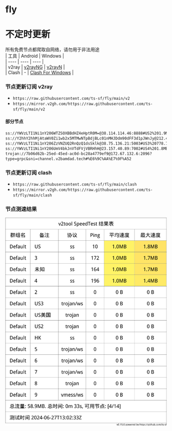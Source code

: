 # fly
# 不定时更新
所有免费节点都爬取自网络，请勿用于非法用途  
|  工具  | Android  | Windows  |  
|  ----  | ----   | ----  |  
| v2ray  | [v2rayNG](https://github.com/2dust/v2rayNG/releases) | [v2rayN](https://github.com/2dust/v2rayN/releases) |  
| Clash  | - | [Clash For Windows](https://github.com/2dust/clashN/releases) | 
  
### 节点更新订阅  v2ray
- `https://raw.githubusercontent.com/ts-sf/fly/main/v2`  
- `https://mirror.v2gh.com/https://raw.githubusercontent.com/ts-sf/fly/main/v2`  

#### 部分节点  
``` 
ss://YWVzLTI1Ni1nY206WTZSOXBBdHZ4eHptR0M=@38.114.114.46:8888#US2%201.9MB%2Fs
ss://Y2hhY2hhMjAtaWV0Zi1wb2x5MTMwNTpBdjBLc01nMHJDdm90dFF3d1pJWnJy@212.47.237.254:443#%E6%9C%AA%E7%9F%A5
ss://YWVzLTI1Ni1nY206ZzVNZUQ2RnQzQ1dsSklk@38.75.136.21:5003#US3%20778.7KB%2Fs
ss://YWVzLTI1Ni1nY206UmV4bkJnVTdFVjVBRHhH@23.157.40.89:7002#US4%201.8MB%2Fs
trojan://7b06d62b-25ed-45ed-ac0d-bc28a4779ef9@172.67.132.6:2096?type=grpc&sni=channel.v2bamdad.tech#%E6%9C%AA%E7%9F%A52
```
### 节点更新订阅  clash
- `https://raw.githubusercontent.com/ts-sf/fly/main/clash`  
- `https://mirror.v2gh.com/https://raw.githubusercontent.com/ts-sf/fly/main/clash`  

### 节点测速结果
![image](traffic.png)
